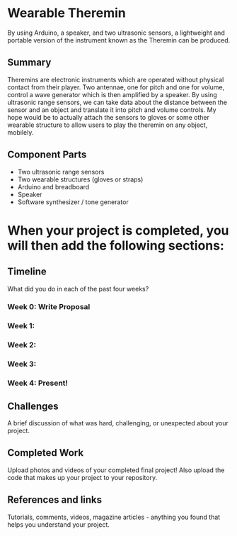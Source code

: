 # Wearable Theremin
By using Arduino, a speaker, and two ultrasonic sensors, a lightweight and portable version of the instrument known as the Theremin can be produced.

## Summary
Theremins are electronic instruments which are operated without physical contact from their player. Two antennae, one for pitch and one for volume, control a wave generator which is then amplified by a speaker. By using ultrasonic range sensors, we can take data about the distance between the sensor and an object and translate it into pitch and volume controls. My hope would be to actually attach the sensors to gloves or some other wearable structure to allow users to play the theremin on any object, mobilely.

## Component Parts
- Two ultrasonic range sensors
- Two wearable structures (gloves or straps)
- Arduino and breadboard
- Speaker
- Software synthesizer / tone generator

# When your project is completed, you will then add the following sections:
## Timeline
What did you do in each of the past four weeks?

### Week 0: Write Proposal
### Week 1:
### Week 2:
### Week 3:
### Week 4: Present!

## Challenges
A brief discussion of what was hard, challenging, or unexpected about your project.

## Completed Work
Upload photos and videos of your completed final project!
Also upload the code that makes up your project to your repository.

## References and links
Tutorials, comments, videos, magazine articles - anything you found that helps you understand your project.
